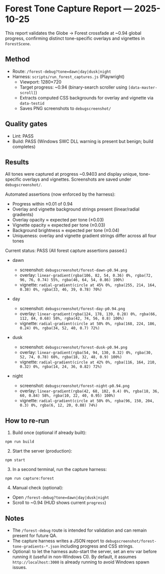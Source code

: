 # Forest Tone Capture Report — 2025-10-25

This report validates the Globe → Forest crossfade at ~0.94 global progress, confirming distinct tone-specific overlays and vignettes in `ForestScene`.

## Method

- Route: `/forest-debug?tone=dawn|day|dusk|night`
- Harness: `scripts/run_forest_captures.js` (Playwright)
  - Viewport: 1280×720
  - Target progress: ~0.94 (binary-search scroller using `[data-master-scroll]`)
  - Extracts computed CSS backgrounds for overlay and vignette via `data-testid`
  - Saves PNG screenshots to `debugscreenshot/`

## Quality gates

- Lint: PASS
- Build: PASS (Windows SWC DLL warning is present but benign; build completes)

## Results

All tones were captured at progress ~0.9403 and display unique, tone-specific overlays and vignettes. Screenshots are saved under `debugscreenshot/`.

Automated assertions (now enforced by the harness):

- Progress within ±0.01 of 0.94
- Overlay and vignette background strings present (linear/radial gradients)
- Overlay opacity ≈ expected per tone (±0.03)
- Vignette opacity ≈ expected per tone (±0.03)
- Background brightness ≈ expected per tone (±0.04)
- Uniqueness: overlay and vignette gradient strings differ across all four tones

Current status: PASS (All forest capture assertions passed.)

- dawn
  - screenshot: `debugscreenshot/forest-dawn-p0.94.png`
  - overlay:  `linear-gradient(rgba(106, 82, 54, 0.36) 0%, rgba(72, 96, 76, 0.74) 55%, rgba(46, 64, 54, 0.86) 100%)`
  - vignette: `radial-gradient(circle at 45% 0%, rgba(255, 214, 164, 0.38) 0%, rgba(33, 46, 39, 0.78) 70%)`

- day
  - screenshot: `debugscreenshot/forest-day-p0.94.png`
  - overlay:  `linear-gradient(rgba(124, 178, 139, 0.28) 0%, rgba(66, 112, 84, 0.68) 58%, rgba(42, 74, 56, 0.8) 100%)`
  - vignette: `radial-gradient(circle at 50% 0%, rgba(168, 224, 186, 0.24) 0%, rgba(34, 52, 40, 0.7) 72%)`

- dusk
  - screenshot: `debugscreenshot/forest-dusk-p0.94.png`
  - overlay:  `linear-gradient(rgba(54, 94, 130, 0.32) 0%, rgba(30, 52, 74, 0.78) 60%, rgba(18, 32, 48, 0.9) 100%)`
  - vignette: `radial-gradient(circle at 42% 0%, rgba(116, 164, 210, 0.32) 0%, rgba(14, 24, 36, 0.82) 72%)`

- night
  - screenshot: `debugscreenshot/forest-night-p0.94.png`
  - overlay:  `linear-gradient(rgba(42, 68, 102, 0.4) 0%, rgba(18, 36, 60, 0.84) 58%, rgba(10, 22, 40, 0.95) 100%)`
  - vignette: `radial-gradient(circle at 50% 0%, rgba(96, 150, 204, 0.3) 0%, rgba(6, 12, 20, 0.88) 74%)`

## How to re-run

1) Build once (optional if already built):

```pwsh
npm run build
```

2) Start the server (production):

```pwsh
npm start
```

3) In a second terminal, run the capture harness:

```pwsh
npm run capture:forest
```

4) Manual check (optional):

- Open `/forest-debug?tone=dawn|day|dusk|night`
- Scroll to ~0.94 (HUD shows current `progress`)

## Notes

- The `/forest-debug` route is intended for validation and can remain present for future QA.
- The capture harness writes a JSON report to `debugscreenshot/forest-tone-gradients-*.json` including progress and CSS strings.
 - Optional: to let the harness auto-start the server, set an env var before running it (useful in non-Windows CI). By default, it assumes `http://localhost:3000` is already running to avoid Windows spawn issues.
